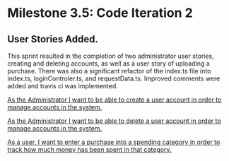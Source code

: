 # Milestone 3.5: Code Iteration 2
## User Stories Added.

This sprint resulted in the completion of two administrator user stories, creating and deleting accounts, as well as a user story of uploading a purchase. There was also a significant refactor of the index.ts file into index.ts, loginControler.ts, and requestData.ts. Improved comments were added and travis ci was implemented.


[As the Administrator I want to be able to create a user account in order to manage accounts in the system.](https://github.com/seng350/seng350f19-project-2-1/issues/13)

[As the Administrator I want to be able to delete a user account in order to manage accounts in the system.](https://github.com/seng350/seng350f19-project-2-1/issues/9)

[As a user, I want to enter a purchase into a spending category in order to track how much money has been spent in that category.](https://github.com/seng350/seng350f19-project-2-1/issues/1)


